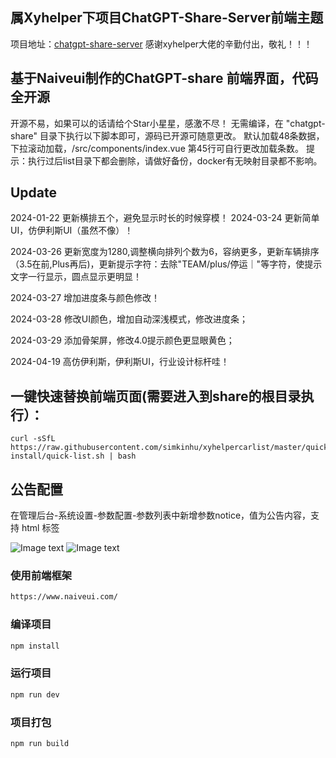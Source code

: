 ## 属Xyhelper下项目ChatGPT-Share-Server前端主题 
项目地址：[chatgpt-share-server](https://github.com/xyhelper/chatgpt-share-server) 感谢xyhelper大佬的辛勤付出，敬礼！！！


## 基于Naiveui制作的ChatGPT-share 前端界面，代码全开源

开源不易，如果可以的话请给个Star小星星，感激不尽！
无需编译，在 "chatgpt-share" 目录下执行以下脚本即可，源码已开源可随意更改。
默认加载48条数据，下拉滚动加载，/src/components/index.vue 第45行可自行更改加载条数。
提示：执行过后list目录下都会删除，请做好备份，docker有无映射目录都不影响。

## Update

2024-01-22 更新横排五个，避免显示时长的时候穿模！
2024-03-24 更新简单UI，仿伊利斯UI（虽然不像）！

2024-03-26 更新宽度为1280,调整横向排列个数为6，容纳更多，更新车辆排序（3.5在前,Plus再后)，更新提示字符：去除"TEAM/plus/停运｜"等字符，使提示文字一行显示，圆点显示更明显！

2024-03-27 增加进度条与颜色修改！

2024-03-28 修改UI颜色，增加自动深浅模式，修改进度条；

2024-03-29 添加骨架屏，修改4.0提示颜色更显眼黄色；

2024-04-19 高仿伊利斯，伊利斯UI，行业设计标杆哇！


## 一键快速替换前端页面(需要进入到share的根目录执行）：
```shell
curl -sSfL https://raw.githubusercontent.com/simkinhu/xyhelpercarlist/master/quick-install/quick-list.sh | bash
```

## 公告配置
在管理后台-系统设置-参数配置-参数列表中新增参数notice，值为公告内容，支持 html 标签

![Image text](https://chatgpt-share-server.xyhelper.cn/assets/notice1-U7IuKWIa.png)
![Image text](https://chatgpt-share-server.xyhelper.cn/assets/notice2-umTyfMe7.png)

### 使用前端框架
```html
https://www.naiveui.com/
```
### 编译项目
```sh
npm install
```

### 运行项目

```sh
npm run dev
```

### 项目打包

```sh
npm run build
```
